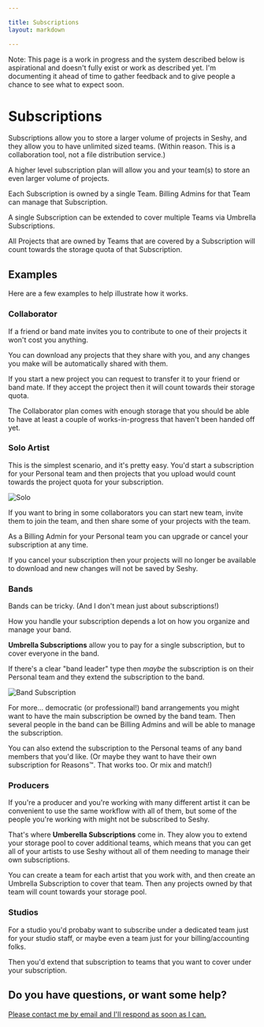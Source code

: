```yaml
---

title: Subscriptions
layout: markdown

---
```


<div class="border border-dashed rounded-lg border-yellow-500 bg-yellow-200 dark:bg-opacity-10 dark:border-yellow-200 dark:border-opacity-70 dark:text-white mb-8 p-3 xl:py-4 xl:px-4 xl:-mx-4">
  Note: This page is a work in progress and the system described below is aspirational and doesn't fully exist or work as described yet.
  I'm documenting it ahead of time to gather feedback and to give people a chance to see what to expect soon.
</div>

# Subscriptions

Subscriptions allow you to store a larger volume of projects in Seshy, and they allow you to
have unlimited sized teams. (Within reason. This is a collaboration tool, not a file
distribution service.)

A higher level subscription plan will allow you and your team(s) to store an even larger volume of projects.

Each Subscription is owned by a single Team. Billing Admins for that Team can manage that Subscription.

A single Subscription can be extended to cover multiple Teams via Umbrella Subscriptions.

All Projects that are owned by Teams that are covered by a Subscription
will count towards the storage quota of that Subscription.

## Examples

Here are a few examples to help illustrate how it works.

### Collaborator

If a friend or band mate invites you to contribute to one of their projects it won't cost you anything.

You can download any projects that they share with you, and any changes you make will be automatically shared with them.

If you start a new project you can request to transfer it to your friend or band mate. If they accept the project then it will count towards their storage quota.

The Collaborator plan comes with enough storage that you should be able to have at least a couple of works-in-progress that haven't been handed off yet.

### Solo Artist

This is the simplest scenario, and it's pretty easy. You'd start a subscription
for your Personal team and then projects that you upload would count towards the
project quota for your subscription.


![Solo](subscriptions/solo.png)

If you want to bring in some collaborators you can start new team, invite them
to join the team, and then share some of your projects with the team.

As a Billing Admin for your Personal team you can upgrade or cancel your subscription
at any time.

If you cancel your subscription then your projects will no longer be available to download
and new changes will not be saved by Seshy.

<!--
### Solo Artist & Side Projects

If you're primarily a solo artist, but you also have some side bands then the subscription
scenario doesn't change all that much.

You'd subscribe to the Seshy "Band" plan under your Personal team and then extend the subscription to
the teams for your side projects. Any projects owned by your side teams would count towards your subscription.

![Solo with Side Projects](subscriptions/solo_w_side.png)

If collaborators in one of your side bands starts a new project they could choose to transfer it to the band team
and then it would count towards your Storage Pool.
-->

### Bands

Bands can be tricky. (And I don't mean just about subscriptions!)

How you handle your subscription depends a lot on how you organize and manage your band.

**Umbrella Subscriptions** allow you to pay for a single subscription, but to cover everyone in the band.

If there's a clear "band leader" type then _maybe_ the subscription is on their Personal
team and they extend the subscription to the band. <!--(A lot like the Solo Artist & Side Project scenario.)-->

![Band Subscription](subscriptions/band.png)

For more... democratic (or professional!) band arrangements you might want to have the main subscription be owned
by the band team. Then several people in the band can be Billing Admins and will be able
to manage the subscription.

You can also extend the subscription to the Personal teams
of any band members that you'd like. (Or maybe they want to have their own subscription
for Reasons™. That works too. Or mix and match!)


### Producers

If you're a producer and you're working with many different artist it can be convenient to use the same
workflow with all of them, but some of the people you're working with might not be subscribed to Seshy.

That's where **Umberella Subscriptions** come in. They alow you to extend your storage pool to cover additional
teams, which means that you can get all of your artists to use Seshy without all of them needing to manage
their own subscriptions.

You can create a team for each artist that you work with, and then create an Umbrella Subscription to cover
that team. Then any projects owned by that team will count towards your storage pool.


### Studios

For a studio you'd probaby want to subscribe under a dedicated team just for your studio
staff, or maybe even a team just for your billing/accounting folks.

Then you'd extend that subscription to teams that you want to cover under your subscription.

## Do you have questions, or want some help?

<p>
<a href="mailto:jeremy@seshy.me?subject=Seshy Question About Subscriptions" target="_blank">Please contact me by email and I'll respond as soon as I can.</a>
</p>
